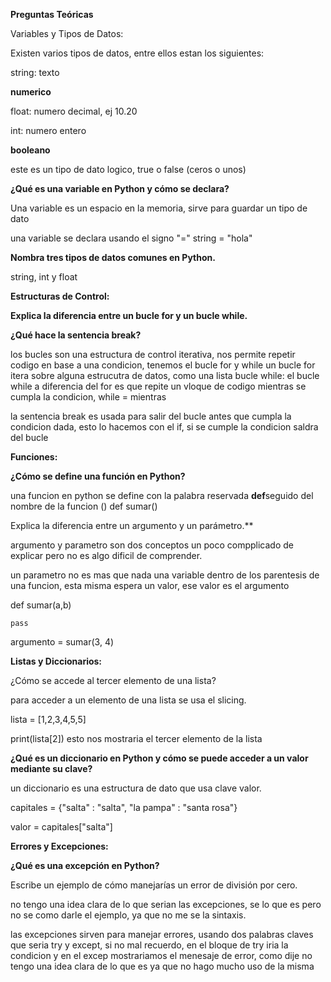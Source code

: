 **Preguntas Teóricas**

Variables y Tipos de Datos:

Existen varios tipos de datos, entre ellos estan los siguientes:

string: texto

**numerico**

float: numero decimal, ej 10.20

int: numero entero 

**booleano**

este es un tipo de dato logico, true o false (ceros o unos)

**¿Qué es una variable en Python y cómo se declara?**

Una variable es un espacio en la memoria, sirve para guardar un tipo de dato

una variable se declara usando el signo "=" string = "hola"

**Nombra tres tipos de datos comunes en Python.**

string, int y float

**Estructuras de Control:**

**Explica la diferencia entre un bucle for y un bucle while.**

**¿Qué hace la sentencia break?**

los bucles son una estructura de control iterativa, nos permite repetir codigo en base a una condicion, tenemos el bucle for y while
un bucle for itera sobre alguna estrucutra de datos, como una lista 
bucle while: el bucle while a diferencia del for es que repite un vloque de codigo mientras se cumpla la condicion, while = mientras

la sentencia break es usada para salir del bucle antes que cumpla la condicion dada, esto lo hacemos con el if, si se cumple la condicion saldra del bucle

**Funciones:**

**¿Cómo se define una función en Python?**

una funcion en python se define con la palabra reservada **def**seguido del nombre de la funcion () def sumar()

Explica la diferencia entre un argumento y un parámetro.**

argumento y parametro son dos conceptos un poco compplicado de explicar pero no es algo dificil de comprender.

un parametro no es mas que nada una variable dentro de los parentesis de una funcion, esta misma espera un valor, ese valor es el argumento

def sumar(a,b)

    pass
argumento = sumar(3, 4)


**Listas y Diccionarios:**

¿Cómo se accede al tercer elemento de una lista?

para acceder a un elemento de una lista se usa el slicing.

lista = [1,2,3,4,5,5]

print(lista[2])  esto nos mostraria el tercer elemento de la lista

**¿Qué es un diccionario en Python y cómo se puede acceder a un valor mediante su clave?**

un diccionario es una estructura de dato que usa clave valor.

capitales = {"salta" : "salta", "la pampa" : "santa rosa"}

valor = capitales["salta"]



**Errores y Excepciones:**

**¿Qué es una excepción en Python?**

Escribe un ejemplo de cómo manejarías un error de división por cero.


no tengo una idea clara de lo que serian las excepciones, se lo que es pero no se como darle el ejemplo, ya que no me se la sintaxis.

las excepciones sirven para manejar errores, usando dos palabras claves que seria try y except, si no mal recuerdo, en el bloque de try iria la condicion y en el excep mostrariamos el menesaje de error, como dije no tengo una idea clara de lo que es ya que no hago mucho uso de la misma
